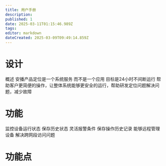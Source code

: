 ```yaml
---
title: 用户手册
description: 
published: 1
date: 2025-03-11T01:15:46.989Z
tags: 
editor: markdown
dateCreated: 2025-03-09T09:49:14.859Z
---
```


# 设计
概述
安播产品定位是一个系统服务 而不是一个应用
目标是24小时不间断运行 帮助客户更简便的操作，让整体系统能够更安全的运行，帮助研发定位问题解决问题，减少故障

# 功能
监控设备运行状态 
保存历史状态 
灵活报警条件 
保存操作历史记录
能够远程管理设备 
解决跨网段访问问题

# 功能点
